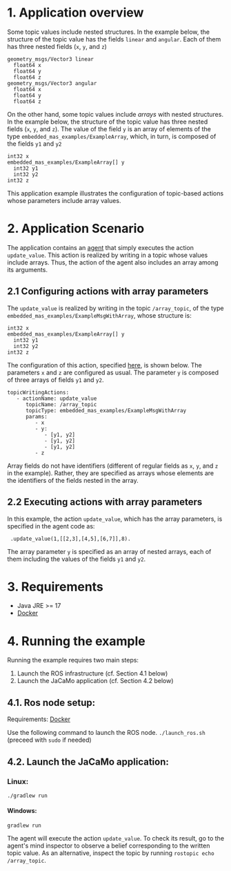 # 1. Application overview
Some topic values include nested structures. In the example below, the structure of the topic value has the fields `linear` and `angular`. Each of them has three nested fields (`x`, `y`, and `z`)

```
geometry_msgs/Vector3 linear
  float64 x
  float64 y
  float64 z
geometry_msgs/Vector3 angular
  float64 x
  float64 y
  float64 z
```


On the other hand, some topic values include *arrays* with nested structures. In the example below, the structure of the topic value has  three nested fields (`x`, `y`, and `z`). The value of the field `y` is an array of elements of the type ``embedded_mas_examples/ExampleArray``, which, in turn, is composed of the fields `y1` and `y2`
```
int32 x
embedded_mas_examples/ExampleArray[] y
  int32 y1
  int32 y2
int32 z
```

This application example illustrates the configuration of topic-based actions whose parameters include array values.

# 2. Application Scenario
The application contains an [agent](src/agt/sample_agent.asl) that simply executes the action `update_value`. This action is realized by writing in a topic whose values include arrays. Thus, the action of the agent also includes an array among its arguments.

## 2.1 Configuring actions with array parameters
The `update_value` is realized by writing in the topic `/array_topic`, of the type `embedded_mas_examples/ExampleMsgWithArray`, whose structure is:
```
int32 x
embedded_mas_examples/ExampleArray[] y
  int32 y1
  int32 y2
int32 z
```

The configuration of this action, specified [here](src/agt/sample_agent.yaml), is shown below. The parameters `x` and `z` are configured as usual. The parameter `y` is composed of three arrays of fields `y1` and `y2`.
```
topicWritingActions:          
   - actionName: update_value
      topicName: /array_topic
      topicType: embedded_mas_examples/ExampleMsgWithArray    
      params:  
         - x
         - y:
            - [y1, y2]
            - [y1, y2]
            - [y1, y2]
         - z
```

Array fields do not have identifiers (different of regular fields as `x`, `y`, and `z` in the example). Rather, they are specified as arrays whose elements are the identifiers of the fields nested in the array. 


## 2.2 Executing actions with array parameters
In this example, the action `update_value`, which has the array parameters, is specified in the agent code as:

```
 .update_value(1,[[2,3],[4,5],[6,7]],8).
```

The array parameter `y` is specified as an array of nested arrays, each of them including the values of the fields `y1` and `y2`.

# 3. Requirements
- Java JRE >= 17
- [Docker](https://www.docker.com/)

# 4. Running the example
Running the example requires two main steps:  
1. Launch the ROS infrastructure (cf. Section 4.1 below)
2. Launch the JaCaMo application (cf. Section 4.2 below)


## 4.1. Ros node setup:

Requirements: [Docker](https://www.docker.com/)


Use the following command to launch the ROS node. ```./launch_ros.sh``` (preceed with ```sudo``` if needed)

## 4.2. Launch the JaCaMo application:

### Linux:
```
./gradlew run
```
#### Windows:
```
gradlew run 
```


The agent will execute the action `update_value`. To check its result, go to the agent's mind inspector to observe a belief corresponding to the written topic value. As an alternative, inspect the topic by running `rostopic echo /array_topic`.
